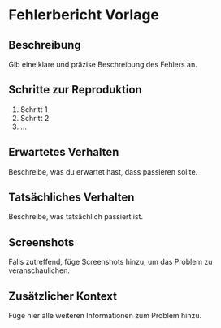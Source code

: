 # Fehlerbericht Vorlage

## Beschreibung

Gib eine klare und präzise Beschreibung des Fehlers an.

## Schritte zur Reproduktion

1. Schritt 1
2. Schritt 2
3. ...

## Erwartetes Verhalten

Beschreibe, was du erwartet hast, dass passieren sollte.

## Tatsächliches Verhalten

Beschreibe, was tatsächlich passiert ist.

## Screenshots

Falls zutreffend, füge Screenshots hinzu, um das Problem zu veranschaulichen.

## Zusätzlicher Kontext

Füge hier alle weiteren Informationen zum Problem hinzu.
